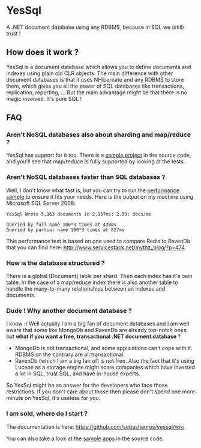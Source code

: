 YesSql
=============

A .NET document database using any RDBMS, because in SQL we (still) trust !

How does it work ?
-------------------

YesSql is a document database which allows you to define documents and indexes using plain old CLR objects. The main difference
with other document databases is that it uses NHibernate and any RDBMS to store them, which gives you all the power of SQL databases
like transactions, replication, reporting, ... But the main advantage might be that there is no magic involved. It's pure SQL !

FAQ
-------------------

### Aren't NoSQL databases also about sharding and map/reduce ?

YesSql has support for it too. There is a [sample project](https://github.com/sebastienros/yessql/tree/master/samples/YesSql.Samples.Shards) in the source code, and you'll see that map/reduce is fully supported by looking at the tests.

### Aren't NoSQL databases  faster than SQL databases ?

Well, I don't know what fast is, but you can try to run the [performance sample](https://github.com/sebastienros/yessql/tree/master/samples/YesSql.Samples.Performance) to ensure it fits your needs. Here is the output on my machine using Microsoft SQL Server 2008:

    YesSql Wrote 5,163 documents in 2,157ms: 2.39: docs/ms
  
    Queried by full name 100*3 times at 430ms
    Queried by partial name 100*3 times at 827ms

This performance test is based on one used to compare Redis to RavenDb that you can find here: http://www.servicestack.net/mythz_blog/?p=474

### How is the database structured ?

There is a global [Document] table per shard. Then each index has it's own table. In the case of a map/reduce index there is also another table to handle the many-to-many relationships between an indexes and documents.

### Dude ! Why another document database ?

I know :/ Well actually I am a big fan of document databases and I am well aware that some like MongoDb and RavenDb are already top-notch ones, but __what if you want a free, transactional .NET document database__ ?

* MongoDb is not transactional, and some applications can't cope with it. RDBMS on the contrary are all transactional. 
* RavenDb (which I am a big fan of) is not free. Also the fact that it's using Lucene as a storage engine might scare companies which have invested a lot in SQL, trust SQL, and have in-house experts.

So YesSql might be an answer for the developers who face those restrictions. If you don't care about those then please don't spend one more minute on YesSql, it's useless for you.

### I am sold, where do I start ?

The documentation is here: https://github.com/sebastienros/yessql/wiki

You can also take a look at the [sample apps](https://github.com/sebastienros/yessql/tree/master/samples) in the source code.